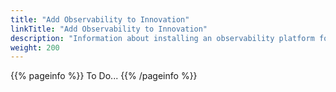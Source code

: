 ```yaml
---
title: "Add Observability to Innovation"
linkTitle: "Add Observability to Innovation"
description: "Information about installing an observability platform for Innovation."
weight: 200
---
```


{{% pageinfo %}}
To Do...
{{% /pageinfo %}}
